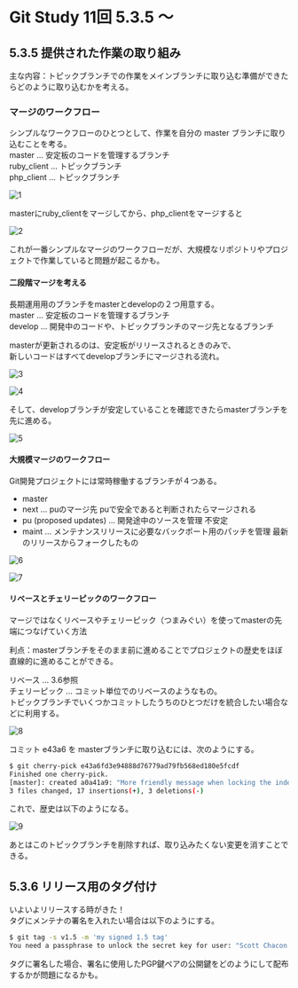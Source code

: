 # Git Study 11回 5.3.5 〜
## 5.3.5 提供された作業の取り組み
主な内容：トピックブランチでの作業をメインブランチに取り込む準備ができたらどのように取り込むかを考える。
### マージのワークフロー
シンプルなワークフローのひとつとして、作業を自分の master ブランチに取り込むことを考る。  
master … 安定板のコードを管理するブランチ  
ruby_client … トピックブランチ  
php_client … トピックブランチ  

![1](./images/1.png)

masterにruby_clientをマージしてから、php_clientをマージすると

![2](./images/2.png)

これが一番シンプルなマージのワークフローだが、大規模なリポジトリやプロジェクトで作業していると問題が起こるかも。

#### 二段階マージを考える
長期運用用のブランチをmasterとdevelopの２つ用意する。  
master … 安定板のコードを管理するブランチ  
develop … 開発中のコードや、トピックブランチのマージ先となるブランチ

masterが更新されるのは、安定板がリリースされるときのみで、  
新しいコードはすべてdevelopブランチにマージされる流れ。

![3](./images/3.png)

![4](./images/4.png)

そして、developブランチが安定していることを確認できたらmasterブランチを先に進める。

![5](./images/5.png)

#### 大規模マージのワークフロー
Git開発プロジェクトには常時稼働するブランチが４つある。
 - master
 - next … puのマージ先 puで安全であると判断されたらマージされる
 - pu (proposed updates) … 開発途中のソースを管理 不安定
 - maint … メンテナンスリリースに必要なバックポート用のパッチを管理 最新のリリースからフォークしたもの

![6](./images/6.png)

![7](./images/7.png)

#### リベースとチェリーピックのワークフロー
マージではなくリベースやチェリーピック（つまみぐい）を使ってmasterの先端につなげていく方法
  
利点：masterブランチをそのまま前に進めることでプロジェクトの歴史をほぼ直線的に進めることができる。

リベース … 3.6参照  
チェリーピック … コミット単位でのリベースのようなもの。  
トピックブランチでいくつかコミットしたうちのひとつだけを統合したい場合などに利用する。

![8](./images/8.png)

コミット e43a6 を masterブランチに取り込むには、次のようにする。

```sh
$ git cherry-pick e43a6fd3e94888d76779ad79fb568ed180e5fcdf
Finished one cherry-pick.
[master]: created a0a41a9: "More friendly message when locking the index fails."
3 files changed, 17 insertions(+), 3 deletions(-)
```
これで、歴史は以下のようになる。

![9](./images/9.png)

あとはこのトピックブランチを削除すれば、取り込みたくない変更を消すことできる。

## 5.3.6 リリース用のタグ付け
いよいよリリースする時がきた！  
タグにメンテナの署名を入れたい場合は以下のようにする。

```sh
$ git tag -s v1.5 -m 'my signed 1.5 tag'
You need a passphrase to unlock the secret key for user: "Scott Chacon <schacon@gmail.com>" 1024-bit DSA key, ID F721C45A, created 2009-02-09
```

タグに署名した場合、署名に使用したPGP鍵ペアの公開鍵をどのようにして配布するかが問題になるかも。

